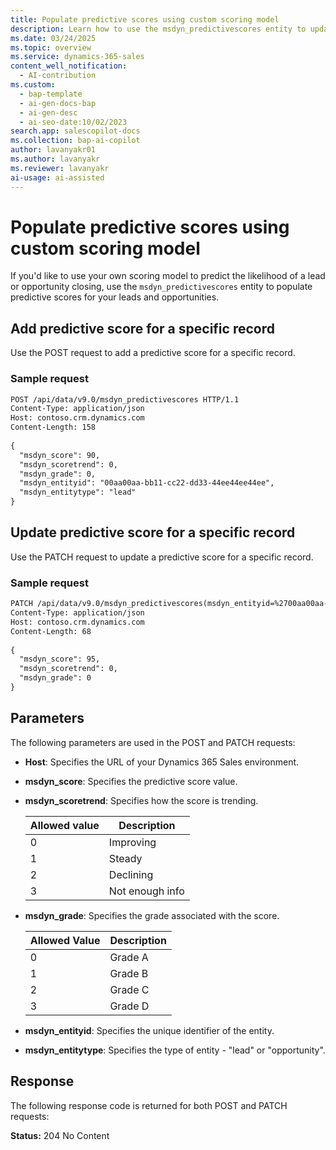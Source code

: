 ```yaml
---
title: Populate predictive scores using custom scoring model
description: Learn how to use the msdyn_predictivescores entity to update predictive lead and opportunity scores in your application.
ms.date: 03/24/2025
ms.topic: overview
ms.service: dynamics-365-sales
content_well_notification:
  - AI-contribution
ms.custom:
  - bap-template
  - ai-gen-docs-bap
  - ai-gen-desc
  - ai-seo-date:10/02/2023
search.app: salescopilot-docs
ms.collection: bap-ai-copilot
author: lavanyakr01
ms.author: lavanyakr
ms.reviewer: lavanyakr
ai-usage: ai-assisted
---
```


# Populate predictive scores using custom scoring model

If you'd like to use your own scoring model to predict the likelihood of a lead or opportunity closing, use the `msdyn_predictivescores` entity to populate predictive scores for your leads and opportunities. 

## Add predictive score for a specific record

Use the POST request to add a predictive score for a specific record.

### Sample request

```rest
POST /api/data/v9.0/msdyn_predictivescores HTTP/1.1
Content-Type: application/json
Host: contoso.crm.dynamics.com
Content-Length: 158
 
{
  "msdyn_score": 90,
  "msdyn_scoretrend": 0,
  "msdyn_grade": 0,
  "msdyn_entityid": "00aa00aa-bb11-cc22-dd33-44ee44ee44ee",
  "msdyn_entitytype": "lead"
}
```

## Update predictive score for a specific record

Use the PATCH request to update a predictive score for a specific record.

### Sample request

```rest
PATCH /api/data/v9.0/msdyn_predictivescores(msdyn_entityid=%2700aa00aa-bb11-cc22-dd33-44ee44ee44ee%27,msdyn_entitytype=%27lead%27) HTTP/1.1
Content-Type: application/json
Host: contoso.crm.dynamics.com
Content-Length: 68
 
{
  "msdyn_score": 95,
  "msdyn_scoretrend": 0,
  "msdyn_grade": 0
}
```

## Parameters

The following parameters are used in the POST and PATCH requests:

- **Host**: Specifies the URL of your Dynamics 365 Sales environment.  
- **msdyn_score**: Specifies the predictive score value.  
- **msdyn_scoretrend**: Specifies how the score is trending.

  | Allowed value | Description        |
  |-------|--------------------|
  | 0     | Improving          |
  | 1     | Steady             |
  | 2     | Declining          |
  | 3     | Not enough info    |
- **msdyn_grade**: Specifies the grade associated with the score.

  | Allowed Value | Description |
  |-------|-------------|
  | 0     | Grade A     |
  | 1     | Grade B     |
  | 2     | Grade C     |
  | 3     | Grade D     |
- **msdyn_entityid**: Specifies the unique identifier of the entity.  
- **msdyn_entitytype**: Specifies the type of entity - "lead" or "opportunity".  

## Response

The following response code is returned for both POST and PATCH requests:

**Status:** 204 No Content
